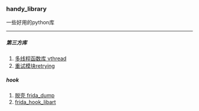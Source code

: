 ### handy_library
一些好用的python库

---  
#####   第三方库
1. [多线程函数库 vthread](https://github.com/cilame/vthread)
2. [重试模块retrying](https://github.com/rholder/retrying)


##### hook
1. [脱壳 frida_dump](https://github.com/lasting-yang/frida_dump)
2. [frida_hook_libart](https://github.com/lasting-yang/frida_hook_libart)
